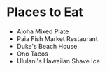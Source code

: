 # Places to Eat
 - Aloha Mixed Plate
 - Paia Fish Market Restaurant
 - Duke's Beach House
 - Ono Tacos
 - Ululani's Hawaiian Shave Ice
